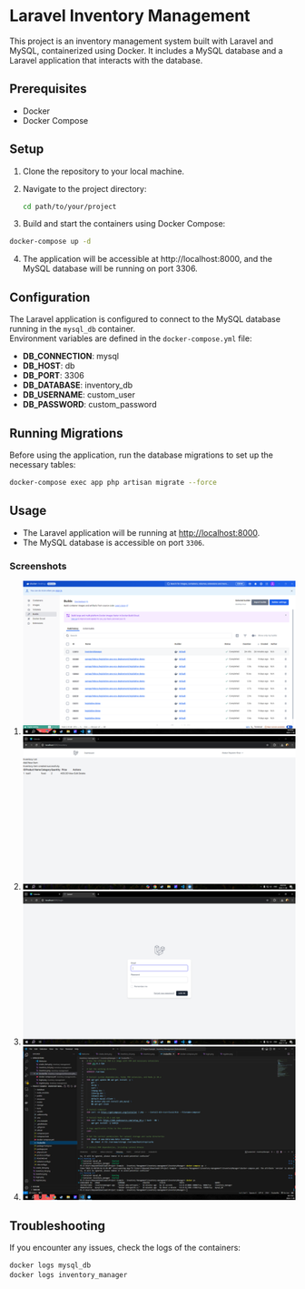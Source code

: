 # Laravel Inventory Management

This project is an inventory management system built with Laravel and MySQL, containerized using Docker. It includes a MySQL database and a Laravel application that interacts with the database.

## Prerequisites

- Docker
- Docker Compose

## Setup

1. Clone the repository to your local machine.
2. Navigate to the project directory:
   ```bash
   cd path/to/your/project
   ```

3. Build and start the containers using Docker Compose:
```bash
docker-compose up -d
```
4. The application will be accessible at http://localhost:8000, and the MySQL database will be running on port 3306.

## Configuration

The Laravel application is configured to connect to the MySQL database running in the `mysql_db` container.  
Environment variables are defined in the `docker-compose.yml` file:

- **DB_CONNECTION**: mysql
- **DB_HOST**: db
- **DB_PORT**: 3306
- **DB_DATABASE**: inventory_db
- **DB_USERNAME**: custom_user
- **DB_PASSWORD**: custom_password

## Running Migrations

Before using the application, run the database migrations to set up the necessary tables:

```bash
docker-compose exec app php artisan migrate --force
```
## Usage

- The Laravel application will be running at [http://localhost:8000](http://localhost:8000).
- The MySQL database is accessible on port `3306`.

### Screenshots

1. ![Screenshot 1](screenshots_n01608790/lar1.PNG) 
2. ![Screenshot 1](screenshots_n01608790/lar2.PNG) 
3. ![Screenshot 1](screenshots_n01608790/lar3.PNG) 
4. ![Screenshot 1](screenshots_n01608790/lar4.PNG) 

## Troubleshooting

If you encounter any issues, check the logs of the containers:

```bash
docker logs mysql_db
docker logs inventory_manager
```